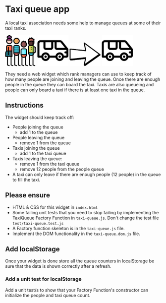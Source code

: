# Taxi queue app

A local taxi association needs some help to manage queues at some of their taxi ranks.

<img src="queue.png" alt="" width="100">
<img src="minivan.png" alt="" width="100">
<img src="arrow.png" alt="" width="100">
<img src="minivan.png" alt="" width="100">

They need a web widget which rank managers can use to keep track of how many people are joining and leaving the queue. Once there are enough people in the queue they can board the taxi. Taxis are also queueing and people can only board a taxi if there is at least one taxi in the queue.

## Instructions

The widget should keep track off:

* People joining the queue 
	- add 1 to the queue
* People leaving the queue 
	- remove 1 from the queue
* Taxis joining the queue 
	- add 1 to the taxi queue
* Taxis leaving the queue:
	- remove 1 from the taxi queue
	- remove 12 people from the people queue
* A taxi can only leave if there are enough people (12 people) in the queue to fill the taxi.

## Please ensure

* HTML & CSS for this widget in `index.html`
* Some failing unit tests that you need to stop failing by implementing the TaxiQueue Factory Function in `taxi-queue.js`. Don't change the test file `test/taxi-queue.test.js`
* A Factory function skeleton is in the `taxi-queue.js` file.
* Implement the DOM functionality in the `taxi-queue.dom.js` file.

## Add localStorage

Once your widget is done store all the queue counters in localStorage be sure that the data is shown correctly after a refresh.
### Add a unit test for localStorage
Add a unit test/s to show that your Factory Function's constructor can initialize the people and taxi queue count.